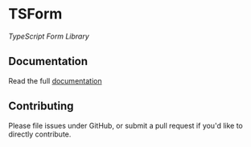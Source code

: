 # TSForm

*TypeScript Form Library*

## Documentation
Read the full [documentation](https://ts-form.redound.org)

## Contributing
Please file issues under GitHub, or submit a pull request if you'd like to directly contribute.